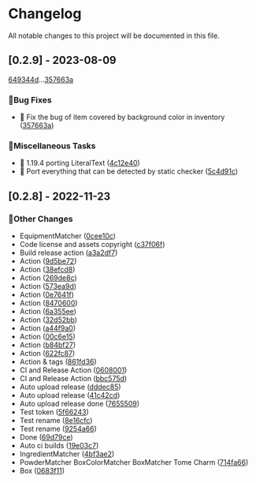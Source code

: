 # Changelog

All notable changes to this project will be documented in this file.

## [0.2.9] - 2023-08-09

[649344d](649344da9e965e8aa2b611d3fcbfd4d0943b6ea2)...[357663a](357663a7182ec1575fe189e46a956971d5ddab6f)

### 🐛Bug Fixes

- 🐛 Fix the bug of item covered by background color in inventory ([357663a](357663a7182ec1575fe189e46a956971d5ddab6f))

### 🔧Miscellaneous Tasks

- 🔧 1.19.4 porting LiteralText ([4c12e40](4c12e40fd9816f353b11d801ae87433a30c58718))
- 🔧 Port everything that can be detected by static checker ([5c4d91c](5c4d91ca2df423a2c03f6dbb0144dcbe33898a13))

## [0.2.8] - 2022-11-23

### 🔀Other Changes

- EquipmentMatcher ([0cee10c](0cee10cf4907ff8379039fa1bc3dd3652c245aae))
- Code license and assets copyright ([c37f06f](c37f06f57c7bfa3e5597ee5d0fa1680e1bc0ed4e))
- Build release action ([a3a2df7](a3a2df79803f5749550af04f42bb0b3f9aafc975))
- Action ([9d5be72](9d5be729f255bf5d869ce1c06370497cf7a1d775))
- Action ([38efcd8](38efcd8ed4e8f57e707f3bc032652436c3c4be49))
- Action ([269de8c](269de8c6aa951c43cbea7a840d9985494afaa090))
- Action ([573ea9d](573ea9d32aec8b37df3527fad9ea579159c5e871))
- Action ([0e7641f](0e7641fc56bf6ba3f8ded80e9a2114f0f561433b))
- Action ([8470600](84706009e3d952f6a3aac8949a2d606923328e28))
- Action ([6a355ee](6a355ee62a56e6010cf01e98d7dc8692c4408d12))
- Action ([32d52bb](32d52bb7b37c1aab0d61e06e063939d06e3faa2b))
- Action ([a44f9a0](a44f9a0b8118864acf719ff0da90e8657e776d4c))
- Action ([00c6e15](00c6e15fac60ba610882fe475bb0891f34f346b4))
- Action ([b84bf27](b84bf27992db7dc10fbb12488e1fb4edcb1ed782))
- Action ([622fc87](622fc8702e8bea098bc727fc146ebd19b8c4f484))
- Action & tags ([861fd36](861fd36e790337fd6cd56ea88c5c42c72629f343))
- CI and Release Action ([0608001](06080011d217c57506141478786a3cadfc2281b4))
- CI and Release Action ([bbc575d](bbc575dcdf602723904dfa0428711a8495f13e08))
- Auto upload release ([dddec85](dddec8596288c473000672a34e10817d949635e6))
- Auto upload release ([41c42cd](41c42cd7716d3e96ea4773ea9ff08e5c09d52264))
- Auto upload release done ([7655509](7655509ea369e49bb3ac606001c6cb344d1253cb))
- Test token ([5f66243](5f662431494d1b371208f45d41c96607d2b6a973))
- Test rename ([8e16cfc](8e16cfcde3251345d855f8bc579289ff750b9716))
- Test rename ([9254a66](9254a66f9ad2dbfa219ea4062b75b77a6efe5384))
- Done ([69d79ce](69d79ce5cdc89cd6b986bb4b4964986521ba035e))
- Auto ci builds ([19e03c7](19e03c73e87bd1d2f1f1e020395f88ee8b0ac007))
- IngredientMatcher ([4bf3ae2](4bf3ae21deb46a1c971768f864ebe261b41830dc))
- PowderMatcher BoxColorMatcher BoxMatcher Tome Charm ([714fa66](714fa66054c61f9ef37ade318f6df7e3bbd22126))
- Box ([0683f11](0683f110c91934123f5f343e77588bd7db6b2b9a))

<!-- generated by git-cliff -->
